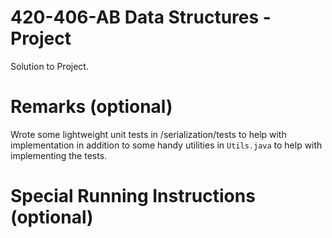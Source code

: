 420-406-AB Data Structures - Project
====================================

Solution to Project.

# Remarks (optional)

Wrote some lightweight unit tests in /serialization/tests to help with implementation in addition to some handy utilities in `Utils.java` to help with implementing the tests.

# Special Running Instructions (optional)
